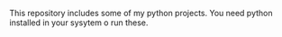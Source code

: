 This repository includes some of my python projects.
You need python installed in your sysytem o run these.
